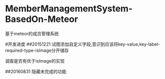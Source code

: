 # MemberManagementSystem-BasedOn-Meteor
基于meteor的成员管理系统

#开发进度
##20151221
试图添加自定义字段,意识到应该将key-value,key-label-required-type-isImage分开储存

调查是否有优于isImage的实现

##20160831
隐藏未完成的功能